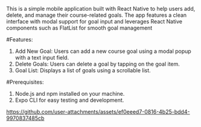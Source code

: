 This is a simple mobile application built with React Native to help users add, delete, and manage their course-related goals. The app features a clean interface with modal support for goal input and leverages React Native components such as FlatList for smooth goal management

#Features:
  1) Add New Goal: Users can add a new course goal using a modal popup with a text input field.
  2) Delete Goals: Users can delete a goal by tapping on the goal item.
  3) Goal List: Displays a list of goals using a scrollable list.
     
#Prerequisites:

  1) Node.js and npm installed on your machine.
  2) Expo CLI for easy testing and development.

https://github.com/user-attachments/assets/ef0eeed7-0816-4b25-bdd4-9970837485cb

